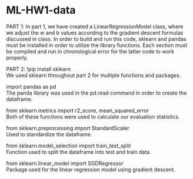 # ML-HW1-data

PART 1:
In part 1, we have created a LinearRegressionModel class, where we adjust the w and b values according to the gradient descent formulas discussed in class. In order to build and run this code, sklearn and pandas must be installed in order to utilize the library functions. Each section must be compiled and run  in chronological error for the latter code to work properly. 

PART 2:
!pip install sklearn<br>
  We used sklearn throughout part 2 for multiple functions and packages.

import pandas as pd<br>
  The panda library was used in the pd.read command in order to create the dataframe.

from sklearn.metrics import r2_score, mean_squared_error<br>
  Both of these functions were used to calculate our evaluation statistics. 

from sklearn.preprocessing import StandardScaler<br>
  Used to standardize the dataframe.

from sklearn.model_selection import train_test_split<br>
  Function used to split the dataframe into test and train data.
    
from sklearn.linear_model import SGDRegressor<br>
  Package used for the linear regression model using gradient descent.
